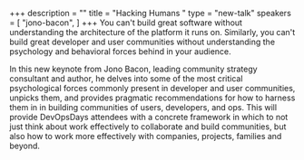 +++
description = ""
title = "Hacking Humans "
type = "new-talk"
speakers = [
        "jono-bacon",
]
+++
You can't build great software without understanding the architecture of the platform it runs on. Similarly, you can't build great developer and user communities without understanding the psychology and behavioral forces behind in your audience.

In this new keynote from Jono Bacon, leading community strategy consultant and author, he delves into some of the most critical psychological forces commonly present in developer and user communities, unpicks them, and provides pragmatic recommendations for how to harness them in in building communities of users, developers, and ops. This will provide DevOpsDays attendees with a concrete framework in which to not just think about work effectively to collaborate and build communities, but also how to work more effectively with companies, projects, families and beyond.